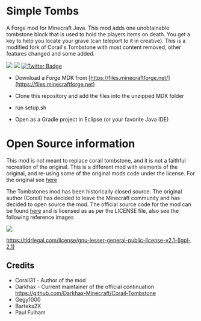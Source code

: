 # Simple Tombs


A Forge mod for Minecraft Java.  This mod adds one unobtainable tombstone block that is used to hold the players items on death.  You get a key to help you locate your grave (can teleport to it in creative).  This is a modified fork of Corail's Tombstone with most content removed, other features changed and some added.

[![](http://cf.way2muchnoise.eu/399669.svg)](https://www.curseforge.com/minecraft/mc-mods/simple-tomb) 
[![](http://cf.way2muchnoise.eu/versions/399669.svg)](https://www.curseforge.com/minecraft/mc-mods/simple-tomb)
[![Twitter Badge](https://img.shields.io/badge/contact-twitter-blue.svg)](https://twitter.com/lothrazar)

- Download a Forge MDK from [https://files.minecraftforge.net/](https://files.minecraftforge.net)

- Clone this repository and add the files into the unzipped MDK folder

- run setup.sh

- Open as a Gradle project in Eclipse (or your favorite Java IDE)


# Open Source information

This mod is not meant to replace corail tombstone, and it is not a faithful recreation of the original.  This is a different mod with elements of the original, and re-using some of the original mods code under the license.  For the original see [here](https://github.com/Darkhax-Minecraft/Corail-Tombstone)

The Tombstones mod has been historically closed source. The original author (Corail) has decided to leave the Minecraft community and has decided to open source the mod. The official source code for the mod can be found [here](https://github.com/Darkhax-Minecraft/Corail-Tombstone) and is licensed as as per the LICENSE file, also see the following reference images

![](https://i.imgur.com/j1phRSB.png)

https://tldrlegal.com/license/gnu-lesser-general-public-license-v2.1-(lgpl-2.1)

## Credits

- Corail31 - Author of the mod
- Darkhax - Current maintainer of the official continuation https://github.com/Darkhax-Minecraft/Corail-Tombstone
- Gegy1000
- Barteks2X
- Paul Fulham
